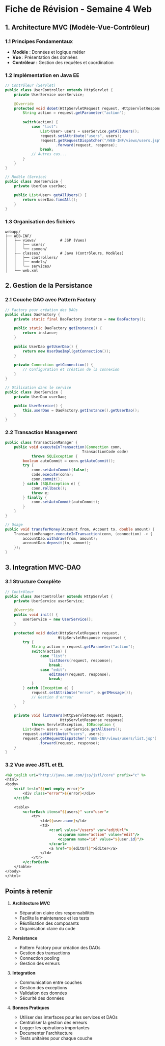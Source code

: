 # Fiche de Révision - Semaine 4 Web

## 1. Architecture MVC (Modèle-Vue-Contrôleur)

### 1.1 Principes Fondamentaux

- **Modèle** : Données et logique métier
- **Vue** : Présentation des données
- **Contrôleur** : Gestion des requêtes et coordination

### 1.2 Implémentation en Java EE

```java
// Contrôleur (Servlet)
public class UserController extends HttpServlet {
    private UserService userService;
    
    @Override
    protected void doGet(HttpServletRequest request, HttpServletResponse response) {
        String action = request.getParameter("action");
        
        switch(action) {
            case "list":
                List<User> users = userService.getAllUsers();
                request.setAttribute("users", users);
                request.getRequestDispatcher("/WEB-INF/views/users.jsp")
                       .forward(request, response);
                break;
            // Autres cas...
        }
    }
}

// Modèle (Service)
public class UserService {
    private UserDao userDao;
    
    public List<User> getAllUsers() {
        return userDao.findAll();
    }
}
```

### 1.3 Organisation des fichiers

```plaintext
webapp/
├── WEB-INF/
│   ├── views/           # JSP (Vues)
│   │   ├── users/
│   │   └── common/
│   ├── classes/         # Java (Contrôleurs, Modèles)
│   │   ├── controllers/
│   │   ├── models/
│   │   └── services/
│   └── web.xml
```

## 2. Gestion de la Persistance

### 2.1 Couche DAO avec Pattern Factory

```java
// Factory pour création des DAOs
public class DaoFactory {
    private static final DaoFactory instance = new DaoFactory();
    
    public static DaoFactory getInstance() {
        return instance;
    }
    
    public UserDao getUserDao() {
        return new UserDaoImpl(getConnection());
    }
    
    private Connection getConnection() {
        // Configuration et création de la connexion
    }
}

// Utilisation dans le service
public class UserService {
    private UserDao userDao;
    
    public UserService() {
        this.userDao = DaoFactory.getInstance().getUserDao();
    }
}
```

### 2.2 Transaction Management

```java
public class TransactionManager {
    public void executeInTransaction(Connection conn, 
                                   TransactionCode code) 
            throws SQLException {
        boolean autoCommit = conn.getAutoCommit();
        try {
            conn.setAutoCommit(false);
            code.execute(conn);
            conn.commit();
        } catch (SQLException e) {
            conn.rollback();
            throw e;
        } finally {
            conn.setAutoCommit(autoCommit);
        }
    }
}

// Usage
public void transferMoney(Account from, Account to, double amount) {
    TransactionManager.executeInTransaction(conn, (connection) -> {
        accountDao.withdraw(from, amount);
        accountDao.deposit(to, amount);
    });
}
```

## 3. Integration MVC-DAO

### 3.1 Structure Complète

```java
// Contrôleur
public class UserController extends HttpServlet {
    private UserService userService;
    
    @Override
    public void init() {
        userService = new UserService();
    }
    
    protected void doGet(HttpServletRequest request, 
                        HttpServletResponse response) {
        try {
            String action = request.getParameter("action");
            switch(action) {
                case "list":
                    listUsers(request, response);
                    break;
                case "edit":
                    editUser(request, response);
                    break;
            }
        } catch (Exception e) {
            request.setAttribute("error", e.getMessage());
            // Gestion d'erreur
        }
    }
    
    private void listUsers(HttpServletRequest request, 
                         HttpServletResponse response) 
            throws ServletException, IOException {
        List<User> users = userService.getAllUsers();
        request.setAttribute("users", users);
        request.getRequestDispatcher("/WEB-INF/views/users/list.jsp")
               .forward(request, response);
    }
}
```

### 3.2 Vue avec JSTL et EL

```jsp
<%@ taglib uri="http://java.sun.com/jsp/jstl/core" prefix="c" %>
<html>
<body>
    <c:if test="${not empty error}">
        <div class="error">${error}</div>
    </c:if>
    
    <table>
        <c:forEach items="${users}" var="user">
            <tr>
                <td>${user.name}</td>
                <td>
                    <c:url value="/users" var="editUrl">
                        <c:param name="action" value="edit"/>
                        <c:param name="id" value="${user.id}"/>
                    </c:url>
                    <a href="${editUrl}">Éditer</a>
                </td>
            </tr>
        </c:forEach>
    </table>
</body>
</html>
```

## Points à retenir

1. **Architecture MVC**
   - Séparation claire des responsabilités
   - Facilite la maintenance et les tests
   - Réutilisation des composants
   - Organisation claire du code

2. **Persistance**
   - Pattern Factory pour création des DAOs
   - Gestion des transactions
   - Connection pooling
   - Gestion des erreurs

3. **Integration**
   - Communication entre couches
   - Gestion des exceptions
   - Validation des données
   - Sécurité des données

4. **Bonnes Pratiques**
   - Utiliser des interfaces pour les services et DAOs
   - Centraliser la gestion des erreurs
   - Logger les opérations importantes
   - Documenter l'architecture
   - Tests unitaires pour chaque couche
